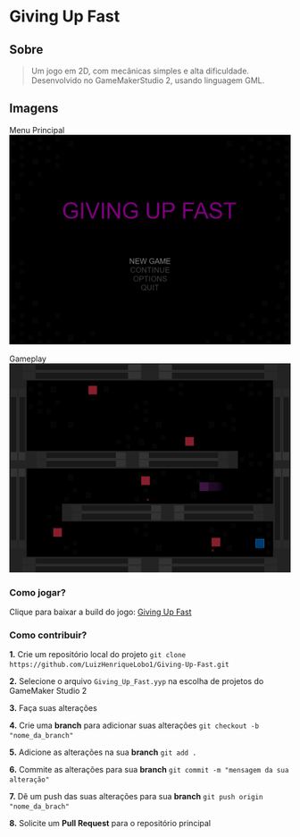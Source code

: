 # Giving Up Fast

## Sobre

> Um jogo em 2D, com mecânicas simples e alta dificuldade. Desenvolvido no GameMakerStudio 2, usando linguagem GML.

## Imagens

Menu Principal
![Giving Up Fast Menu](https://github.com/LuizHenriqueLobo1/Giving-Up-Fast/blob/main/datafiles/images/Giving_Up_Fast_Print_Menu.png)  

Gameplay
![Giving Up Fast Gameplay](https://github.com/LuizHenriqueLobo1/Giving-Up-Fast/blob/main/datafiles/images/Giving_Up_Fast_Print_Gameplay.png)

### Como jogar?

Clique para baixar a build do jogo: [Giving Up Fast](https://drive.google.com/drive/folders/1DcsM_Q8v9n5LBiKLv0-sUGtG3PnGegF6?usp=sharing)

### Como contribuir?

__1.__ Crie um repositório local do projeto
`git clone https://github.com/LuizHenriqueLobo1/Giving-Up-Fast.git`  

__2.__ Selecione o arquivo `Giving_Up_Fast.yyp` na escolha de projetos do GameMaker Studio 2  

__3.__ Faça suas alterações  

__4.__ Crie uma __branch__ para adicionar suas alterações
`git checkout -b "nome_da_branch"`  

__5.__ Adicione as alterações na sua __branch__
`git add .`  

__6.__ Commite as alterações para sua __branch__
`git commit -m "mensagem da sua alteração"`  

__7.__ Dê um push das suas alterações para sua __branch__
`git push origin "nome_da_brach"`  
 
__8.__ Solicite um __Pull Request__ para o repositório principal